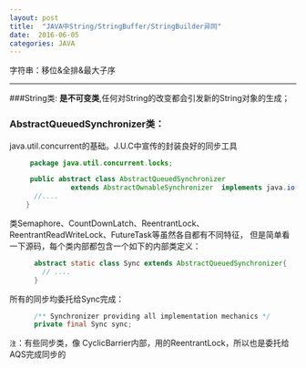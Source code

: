 ```yaml
---
layout: post
title:  "JAVA中String/StringBuffer/StringBuilder异同"
date:  2016-06-05
categories: JAVA
---
```


字符串：移位&全排&最大子序

---
###String类:
__是不可变类__,任何对String的改变都会引发新的String对象的生成；


### AbstractQueuedSynchronizer类：

java.util.concurrent的基础。J.U.C中宣传的封装良好的同步工具

```java
     package java.util.concurrent.locks;

     public abstract class AbstractQueuedSynchronizer
               extends AbstractOwnableSynchronizer  implements java.io.Serializable {
      //....         
    }
```
类Semaphore、CountDownLatch、ReentrantLock、ReentrantReadWriteLock、FutureTask等虽然各自都有不同特征，
但是简单看一下源码，每个类内部都包含一个如下的内部类定义：

```java
      abstract static class Sync extends AbstractQueuedSynchronizer{
        // ....
      }
```
所有的同步均委托给Sync完成：

```java
      /** Synchronizer providing all implementation mechanics */
      private final Sync sync;
```
`注`：有些同步类，像 CyclicBarrier内部，用的ReentrantLock，所以也是委托给AQS完成同步的
